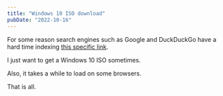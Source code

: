 ```yaml
---
title: "Windows 10 ISO download"
pubDate: "2022-10-16"
---
```


For some reason search engines such as Google and DuckDuckGo have a hard time indexing [this specific link](https://www.microsoft.com/en-us/software-download/windows10ISO).

I just want to get a Windows 10 ISO sometimes.

Also, it takes a while to load on some browsers.

That is all.
